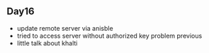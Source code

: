 ## Day16 
- update remote server via anisble 
- tried to access server without authorized key  problem previous
- little talk about khalti
